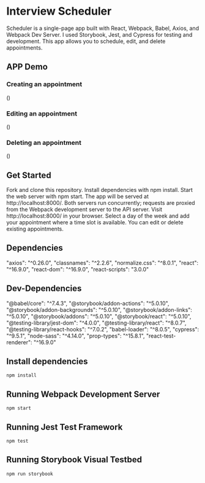 # Interview Scheduler

Scheduler is a single-page app built with React, Webpack, Babel, Axios, and Webpack Dev Server. I used Storybook, Jest, and Cypress for testing and development. This app allows you to schedule, edit, and delete appointments.


## APP Demo

### Creating an appointment

()

### Editing an appointment

()

### Deleting an appointment

()


## Get Started

Fork and clone this repository.
Install dependencies with npm install.
Start the web server with npm start. The app will be served at http://localhost:8000/.
Both servers run concurrently; requests are proxied from the Webpack development server to the API server.
Visit http://localhost:8000/ in your browser.
Select a day of the week and add your appointment where a time slot is available.
You can edit or delete existing appointments.


## Dependencies

"axios": "^0.26.0",
"classnames": "^2.2.6",
"normalize.css": "^8.0.1",
"react": "^16.9.0",
"react-dom": "^16.9.0",
"react-scripts": "3.0.0"


## Dev-Dependencies

"@babel/core": "^7.4.3",
"@storybook/addon-actions": "^5.0.10",
"@storybook/addon-backgrounds": "^5.0.10",
"@storybook/addon-links": "^5.0.10",
"@storybook/addons": "^5.0.10",
"@storybook/react": "^5.0.10",
"@testing-library/jest-dom": "^4.0.0",
"@testing-library/react": "^8.0.7",
"@testing-library/react-hooks": "^7.0.2",
"babel-loader": "^8.0.5",
"cypress": "^9.5.1",
"node-sass": "^4.14.0",
"prop-types": "^15.8.1",
"react-test-renderer": "^16.9.0"


## Install dependencies

 `npm install`

## Running Webpack Development Server

`npm start`

## Running Jest Test Framework

`npm test`

## Running Storybook Visual Testbed

`npm run storybook`
